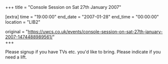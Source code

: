 +++
title = "Console Session on Sat 27th January 2007"

[extra]
time = "19:00:00"
end_date = "2007-01-28"
end_time = "00:00:00"
location = "LIB2"

original = "https://uwcs.co.uk/events/console-session-on-sat-27th-january-2007-1474488989561/"    
+++

Please signup if you have TVs etc. you'd like to bring. Please indicate if you need a lift.

